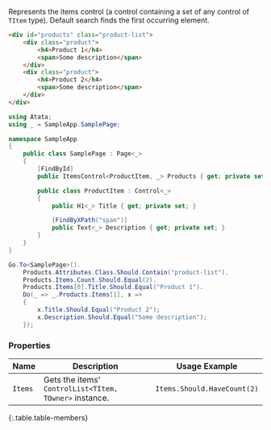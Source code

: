 Represents the items control (a control containing a set of any control of `TItem` type). Default search finds the first occurring element.

```html
<div id="products" class="product-list">
    <div class="product">
        <h4>Product 1</h4>
        <span>Some description</span>
    </div>
    <div class="product">
        <h4>Product 2</h4>
        <span>Some description</span>
    </div>
</div>
```
```cs
using Atata;
using _ = SampleApp.SamplePage;

namespace SampleApp
{
    public class SamplePage : Page<_>
    {
        [FindById]
        public ItemsControl<ProductItem, _> Products { get; private set; }

        public class ProductItem : Control<_>
        {
            public H1<_> Title { get; private set; }

            [FindByXPath("span")]
            public Text<_> Description { get; private set; }
        }
    }
}
```
```cs
Go.To<SamplePage>().
    Products.Attributes.Class.Should.Contain("product-list").
    Products.Items.Count.Should.Equal(2).
    Products.Items[0].Title.Should.Equal("Product 1").
    Do(_ => _.Products.Items[1], x =>
    {
        x.Title.Should.Equal("Product 2");
        x.Description.Should.Equal("Some description");
    });
```

### Properties

Name | Description | Usage Example
---- | ----------- | -------------
`Items` | Gets the items' `ControlList<TItem, TOwner>` instance. | `Items.Should.HaveCount(2)`
{:.table.table-members}